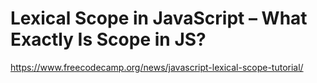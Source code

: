 # Lexical Scope in JavaScript – What Exactly Is Scope in JS?

https://www.freecodecamp.org/news/javascript-lexical-scope-tutorial/
